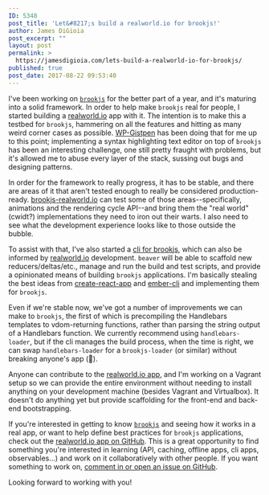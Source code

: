 ```yaml
---
ID: 5348
post_title: 'Let&#8217;s build a realworld.io for brookjs!'
author: James DiGioia
post_excerpt: ""
layout: post
permalink: >
  https://jamesdigioia.com/lets-build-a-realworld-io-for-brookjs/
published: true
post_date: 2017-08-22 09:53:40
---
```

I've been working on [`brookjs`][brookjs] for the better part of a year, and it's maturing into a solid framework. In order to help make `brookjs` real for people, I started building a [realworld.io][rw.io] app with it. The intention is to make this a testbed for `brookjs`, hammering on all the features and hitting as many weird corner cases as possible. [WP-Gistpen][wpgp] has been doing that for me up to this point; implementing a syntax highlighting text editor on top of `brookjs` has been an interesting challenge, one still pretty fraught with problems, but it's allowed me to abuse every layer of the stack, sussing out bugs and designing patterns.

In order for the framework to really progress, it has to be stable, and there are areas of it that aren't tested enough to really be considered production-ready. [brookjs-realworld.io][bjs-rw.io] can test some of those areas--specifically, animations and the rendering cycle API--and bring them the "real world" (cwidt?) implementations they need to iron out their warts. I also need to see what the development experience looks like to those outside the bubble.

To assist with that, I've also started a [cli for brookjs][brookjs-cli], which can also be informed by [realworld.io][bjs-rw.io] development. `beaver` will be able to scaffold new reducers/deltas/etc., manage and run the build and test scripts, and provide a opinionated means of building `brookjs` applications. I'm basically stealing the best ideas from [create-react-app][cra] and [ember-cli](https://ember-cli.com/) and implementing them for `brookjs`.

Even if we're stable now, we've got a number of improvements we can make to `brookjs`, the first of which is precompiling the Handlebars templates to vdom-returning functions, rather than parsing the string output of a Handlebars function. We currently recommend using `handlebars-loader`, but if the cli manages the build process, when the time is right, we can swap `handlebars-loader` for a `brookjs-loader` (or similar) without breaking anyone's app (🙏).

Anyone can contribute to the [realworld.io app][bjs-rw.io], and I'm working on a Vagrant setup so we can provide the entire environment without needing to install anything on your development machine (besides Vagrant and Virtualbox). It doesn't do anything yet but provide scaffolding for the front-end and back-end bootstrapping.

If you're interested in getting to know [`brookjs`][brookjs] and seeing how it works in a real app, or want to help define best practices for `brookjs` applications, check out the [realworld.io app on GitHub][bjs-rw.io]. This is a great opportunity to find something you're interested in learning (API, caching, offline apps, cli apps, observables...) and work on it collaboratively with other people. If you want something to work on, [comment in or open an issue on GitHub][issues].

Looking forward to working with you!

  [brookjs]: https://valtech-nyc.github.io/brookjs/
  [rw.io]: https://github.com/gothinkster/realworld
  [wpgp]: https://github.com/mAAdhaTTah/wp-gistpen/
  [bjs-rw.io]: https://github.com/valtech-nyc/brookjs-realworld.io
  [brookjs-cli]: https://github.com/valtech-nyc/brookjs-cli
  [cra]: https://github.com/facebookincubator/create-react-app
  [issues]: https://github.com/valtech-nyc/brookjs-realworld.io/issues